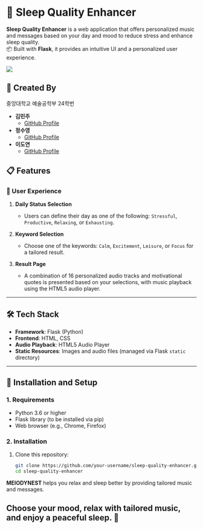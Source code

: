 # 🌙 Sleep Quality Enhancer

**Sleep Quality Enhancer** is a web application that offers personalized music and messages based on your day and mood to reduce stress and enhance sleep quality.  
📦 Built with **Flask**, it provides an intuitive UI and a personalized user experience.

<a href="https://github.com/meaxzu">
  <img src="https://i.ibb.co/cCp70v4/picture.jpg">
</a

---

## 👤 Created By
중앙대학교 예술공학부 24학번

- **김민주**  
  - [GitHub Profile](https://github.com/your-meaxzu)  
- **정수영**  
  - [GitHub Profile](https://github.com/your-sooowii)
- **이도연**  
  - [GitHub Profile](https://github.com/your-mydoyeon) 

## 📋 Features

### 🌟 User Experience
1. **Daily Status Selection**  
   - Users can define their day as one of the following: `Stressful`, `Productive`, `Relaxing`, or `Exhausting`.

2. **Keyword Selection**  
   - Choose one of the keywords: `Calm`, `Excitement`, `Leisure`, or `Focus` for a tailored result.

3. **Result Page**  
   - A combination of 16 personalized audio tracks and motivational quotes is presented based on your selections, with music playback using the HTML5 audio player.

---

## 🛠️ Tech Stack

- **Framework**: Flask (Python)
- **Frontend**: HTML, CSS
- **Audio Playback**: HTML5 Audio Player
- **Static Resources**: Images and audio files (managed via Flask `static` directory)

---

## 🚀 Installation and Setup

### 1. Requirements
- Python 3.6 or higher
- Flask library (to be installed via pip)
- Web browser (e.g., Chrome, Firefox)

### 2. Installation
1. Clone this repository:
   ```bash
   git clone https://github.com/your-username/sleep-quality-enhancer.git
   cd sleep-quality-enhancer


**MEIODYNEST** helps you relax and sleep better by providing tailored music and messages.

<h2>Choose your mood, relax with tailored music, and enjoy a peaceful sleep. 🌙</h2>

